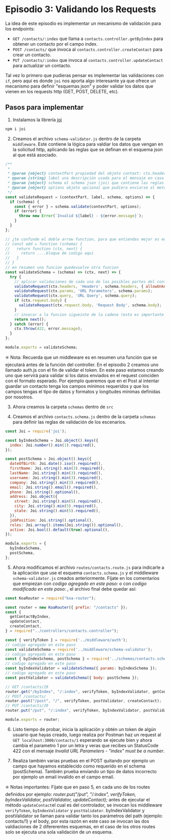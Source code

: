 # Episodio 3: Validando los Requests

La idea de este episodio es implementar un mecanismo de validación para los endpoints:

- `GET /contacts/:index` que llama a `contacts.controller.getByIndex` para obtener un contacto por el campo index.
- `POST /contacts/` que invoca al `contacts.controller.createContact` para crear un contacto.
- `PUT /contacts/:index` que invoca al `contacts.controller.updateContact` para actualizar un contacto.

Tal vez lo primero que pudieras pensar es implementar las validaciones con `if`, pero aquí es donde `joi` nos aporta algo interesante ya que ofrece un mecanismo para definir "esquemas json" y poder validar los datos que vienen en los requests http (GET, POST, DELETE, etc).

## Pasos para implementar

1. Instalamos la librería [joi](https://www.npmjs.com/package/joi)

```bash
npm i joi
```

2. Creamos el archivo `schema-validator.js` dentro de la carpeta `middleware`. Este contiene la lógica para valdiar los datos que vengan en la solicitud http, aplicando las reglas que se definan en el esquema json al que está asociado.

```javascript
/**
 *
 * @param {object} contextPart propiedad del objeto context: ctx.headers | ctx.params | ctx.query | ctx.request.body
 * @param {string} label una descripción usada para el mensaje en caso de error
 * @param {object} schema el schema json (joi) que contiene las reglas de validacion, contiene un metodo validate
 * @param {object} options objeto opcional que pudiera enviarse al metodo shcema.validate
 */
const validateRequest = (contextPart, label, schema, options) => {
  if (schema) {
    const { error } = schema.validate(contextPart, options);
    if (error) {
      throw new Error(`Invalid ${label} - ${error.message}`);
    }
  }
};

// ¿te confunde el doble arrow function, para que entiendas mejor es equivalente al siguiente ejemplo:
// const add = function (schema) {
//   return function (ctx, next) {
//     return ....bloque de codigo aqui
//   }
// }
// en resumen una funcion quedevuelve otra funcion
const validateSchema = (schema) => (ctx, next) => {
  try {
    // aplicar validaciones de cada una de las posibles partes del contexto del request
    validateRequest(ctx.headers, 'Headers', schema.headers, { allowUnknown: true });
    validateRequest(ctx.params, 'URL Parameters', schema.params);
    validateRequest(ctx.query, 'URL Query', schema.query);
    if (ctx.request.body) {
      validateRequest(ctx.request.body, 'Request Body', schema.body);
    }
    // invocar a la funcion sigueinte de la cadena (esto es importante en el cocepto de un middleware, porque son funciones previas que se ejecutan antes de llamar al metodo del controlador)
    return next();
  } catch (error) {
    ctx.throw(422, error.message);
  }
};

module.exports = validateSchema;
```

:eight_spoked_asterisk: Nota: Recuerda que un middleware es en resumen una función que se ejecutará antes de la función del controller. En el episodio 2 creamos uno llamado auth.js con el fin de validar el token. En este paso estamos creando uno que servirá para validar si los datos enviados en el request coinciden con el formato esperado. Por ejemplo queremos que en el Post al intentar guardar un contacto tenga los campos mínimos requeridos y que los campos tengas el tipo de datos y formatos y longitudes mínimas definidas por nosotros.

3. Ahora creamos la carpeta `schemas` dentro de `src`

4. Creamos el archivo `contacts.schema.js` dentro de la carpeta `schemas` para definir las reglas de validación de los escenarios.

```javascript
const Joi = require('joi');

const byIndexSchema = Joi.object().keys({
  index: Joi.number().min(1).required(),
});

const postSchema = Joi.object().keys({
  dateOfBirth: Joi.date().iso().required(),
  firstName: Joi.string().min(3).required(),
  lastName: Joi.string().min(3).required(),
  username: Joi.string().min(3).required(),
  company: Joi.string().min(3).required(),
  email: Joi.string().email().required(),
  phone: Joi.string().optional(),
  address: Joi.object({
    street: Joi.string().min(5).required(),
    city: Joi.string().min(5).required(),
    state: Joi.string().min(5).required(),
  }),
  jobPosition: Joi.string().optional(),
  roles: Joi.array().items(Joi.string()).optional(),
  active: Joi.bool().default(true).optional(),
});

module.exports = {
  byIndexSchema,
  postSchema,
};
```

5. Ahora modificamos el archivo `routes/contacts.route.js` para indicarle a la aplicación que use el esquema `contacts.schema.js` y el middleware `schema-validator.js` creados anteriormente. Fíjate en los comentarios que empiezan con *codigo agregado en este paso:* o con *codigo modificado en este paso:* , el archivo final debe quedar así:

```javascript
const KoaRouter = require("koa-router");

const router = new KoaRouter({ prefix: "/contacts" });
const {
  getContactByIndex,
  updateContact,
  createContact,
} = require("../controllers/contacts.controller");

const { verifyToken } = require('../middleware/auth');
// codigo agregado en este paso
const validateSchema = require('../middleware/schema-validator');
// codigo agregado en este paso
const { byIndexSchema, postSchema } = require('../schemas/contacts.schema');
// codigo agregado en este paso
const byIndexValidator = validateSchema({ params: byIndexSchema });
// codigo agregado en este paso
const postValidator = validateSchema({ body: postSchema });

// GET /contacts/29
router.get("/byIndex", "/:index", verifyToken, byIndexValidator, getContactByIndex);
// POST /contacts/
router.post("/post", "/", verifyToken, postValidator, createContact);
// PUT /contacts/29
router.put("/put", "/:index", verifyToken, byIndexValidator, postValidator, updateContact);

module.exports = router;
```

6. Listo tiempo de probar, inicia la aplicación y obtén un token de algún usuario que hayas creado, luego realiza por Postman haz un request al `GET localhost:3000/contacts/1` esperando se ejecute bien y ahora cambia el parametro 1 por un letra y veras que recibes un StatusCode 422 con el mensaje *Invalid URL Parameters - "index" must be a number*.

7. Realiza también varias pruebas en el POST quitando por ejemplo un campo que hayamos establecido como requerido en el schema (postSchema). También prueba enviando un tipo de datos incorrecto por ejemplo un email invalido en el campo email.

:eight_spoked_asterisk: Notas importantes:
Fíjate que en paso 5, en cada uno de los routes definidos por ejemplo:  *router.put("/put", "/:index", verifyToken, byIndexValidator, postValidator, updateContact);* antes de ejecutar el método `updateContact`el cual es del controlador, se invocan los middleware `verifyToken`, `byIndexValidator` y `postValidator`.  byIndexValidator y postValidator se llaman para validar tanto los parámetros del path (ejemplo: contacts/1) y el body, por esta razón en este caso se invocan las dos valdiaciones de 2 difererentes esquemas, en el caso de los otros routes solo se ejecuta una sola validación de un esquema.